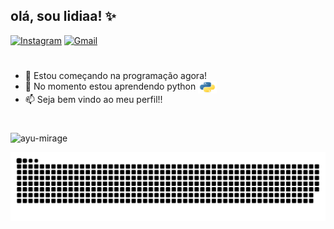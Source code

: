 ## olá, sou lidiaa! ✨
[![Instagram](https://img.shields.io/badge/Instagram-344052?style=for-the-badge&logo=instagram&logoColor=white)](https://www.instagram.com/_lidiaamaria/)
[![Gmail](https://img.shields.io/badge/Gmail-344052?style=for-the-badge&logo=gmail&logoColor=white)](lidia.maria.lucas.lopes@gmail.com)
#
- 🌻 Estou começando na programação agora!
- 🌱 No momento estou aprendendo python   <img align="center" alt="Python" height="20" width="30" src="https://raw.githubusercontent.com/devicons/devicon/master/icons/python/python-original.svg">
- 📫 Seja bem vindo ao meu perfil!!
#
![ayu-mirage](https://github-readme-stats.vercel.app/api?username=lidia-mariaa&show_icons=true&hide=contribs,prs&cache_seconds=86400&theme=ayu-mirage)

</div>

<!--- snake --->
<div align="center">
<img src="https://github.com/1999AZZAR/1999AZZAR/blob/main/resources/img/grid-snake.svg"
  alt="snake" /></a>
</div>
